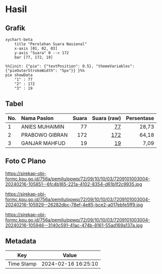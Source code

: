 # Hasil

## Grafik

```mermaid
xychart-beta
    title "Perolehan Suara Nasional"
    x-axis [01, 02, 03]
    y-axis "Suara" 0 --> 172
    bar [77, 172, 19]
```

```mermaid
%%{init: {"pie": {"textPosition": 0.5}, "themeVariables": {"pieOuterStrokeWidth": "5px"}} }%%
pie showData
    "1" : 77
    "2" : 172
    "3" : 19
```

## Tabel

| No. | Nama Paslon    | Suara | Suara (raw) | Persentase |
|:--- |:-------------- | -----:| -----------:| ----------:|
| 1   | ANIES MUHAIMIN | 77    | [77][p-1]   | 28,73      |
| 2   | PRABOWO GIBRAN | 172   | [172][p-2]  | 64,18      |
| 3   | GANJAR MAHFUD  | 19    | [19][p-3]   | 7,09       |


[p-1]: https://github.com/gigit-pemilu/pemilu-2024/blob/main/pilpres/hitung-suara/sub/72-sulawesi-tengah/sub/09-tojo-una-una/sub/10-ratolindo/sub/1003-dondo/sub/004-tps/sub/paslon-1.txt
[p-2]: https://github.com/gigit-pemilu/pemilu-2024/blob/main/pilpres/hitung-suara/sub/72-sulawesi-tengah/sub/09-tojo-una-una/sub/10-ratolindo/sub/1003-dondo/sub/004-tps/sub/paslon-2.txt
[p-3]: https://github.com/gigit-pemilu/pemilu-2024/blob/main/pilpres/hitung-suara/sub/72-sulawesi-tengah/sub/09-tojo-una-una/sub/10-ratolindo/sub/1003-dondo/sub/004-tps/sub/paslon-3.txt

## Foto C Plano

https://sirekap-obj-formc.kpu.go.id/756a/pemilu/ppwp/72/09/10/10/03/7209101003004-20240216-105851--6fc4b165-221a-4102-8354-d61b1f2c9935.jpg

https://sirekap-obj-formc.kpu.go.id/756a/pemilu/ppwp/72/09/10/10/03/7209101003004-20240216-105929--26282dbc-78ef-4e85-bce2-a017ebfe5ff9.jpg

https://sirekap-obj-formc.kpu.go.id/756a/pemilu/ppwp/72/09/10/10/03/7209101003004-20240216-105946--3140c591-41ac-474b-8161-55ad169a137a.jpg


## Metadata

| Key        | Value               |
| ---------- | ------------------- |
| Time Stamp | 2024-02-16 16:25:10 |



